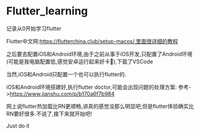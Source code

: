 # Flutter_learning
记录从0开始学习flutter

Flutter中文网:https://flutterchina.club/setup-macos/,里面很详细的教程

之后要去配置iOS和Android环境,由于之前从事于iOS开发,只配置了Android环境(可能是我电脑配置低,感觉安卓运行起来好卡🤣),下载了VSCode

当然,iOS和Android只配置一个也可以执行flutter的.

iOS和Android环境搭建好,执行flutter doctor,可能会出现问题的处理方案:
参考->https://www.jianshu.com/p/b170a6f7b984

网上说flutter热加载比RN更顺畅,讲真的感觉没那么明显吧,但是flutter体验确实比RN要好很多.不说了,接下来就开始吧!

Just do it





